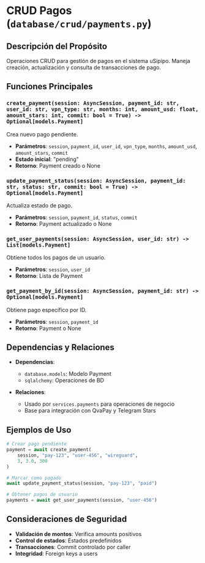# CRUD Pagos (`database/crud/payments.py`)

## Descripción del Propósito

Operaciones CRUD para gestión de pagos en el sistema uSipipo. Maneja creación, actualización y consulta de transacciones de pago.

## Funciones Principales

### `create_payment(session: AsyncSession, payment_id: str, user_id: str, vpn_type: str, months: int, amount_usd: float, amount_stars: int, commit: bool = True) -> Optional[models.Payment]`
Crea nuevo pago pendiente.
- **Parámetros**: `session`, `payment_id`, `user_id`, `vpn_type`, `months`, `amount_usd`, `amount_stars`, `commit`
- **Estado inicial**: "pending"
- **Retorno**: Payment creado o None

### `update_payment_status(session: AsyncSession, payment_id: str, status: str, commit: bool = True) -> Optional[models.Payment]`
Actualiza estado de pago.
- **Parámetros**: `session`, `payment_id`, `status`, `commit`
- **Retorno**: Payment actualizado o None

### `get_user_payments(session: AsyncSession, user_id: str) -> List[models.Payment]`
Obtiene todos los pagos de un usuario.
- **Parámetros**: `session`, `user_id`
- **Retorno**: Lista de Payment

### `get_payment_by_id(session: AsyncSession, payment_id: str) -> Optional[models.Payment]`
Obtiene pago específico por ID.
- **Parámetros**: `session`, `payment_id`
- **Retorno**: Payment o None

## Dependencias y Relaciones

- **Dependencias**:
  - `database.models`: Modelo Payment
  - `sqlalchemy`: Operaciones de BD

- **Relaciones**:
  - Usado por `services.payments` para operaciones de negocio
  - Base para integración con QvaPay y Telegram Stars

## Ejemplos de Uso

```python
# Crear pago pendiente
payment = await create_payment(
    session, "pay-123", "user-456", "wireguard", 
    3, 3.0, 300
)

# Marcar como pagado
await update_payment_status(session, "pay-123", "paid")

# Obtener pagos de usuario
payments = await get_user_payments(session, "user-456")
```

## Consideraciones de Seguridad

- **Validación de montos**: Verifica amounts positivos
- **Control de estados**: Estados predefinidos
- **Transacciones**: Commit controlado por caller
- **Integridad**: Foreign keys a users